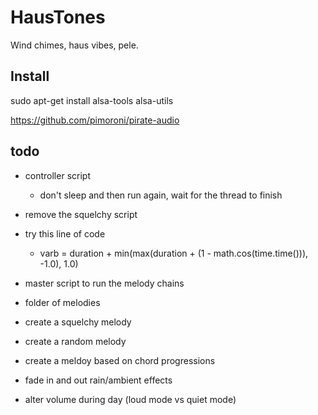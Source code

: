 # HausTones

Wind chimes, haus vibes, pele.

## Install
sudo apt-get install alsa-tools alsa-utils

https://github.com/pimoroni/pirate-audio

## todo

- controller script
	- don't sleep and then run again, wait for the thread to finish
- remove the squelchy script
- try this line of code
	- varb = duration + min(max(duration + (1 - math.cos(time.time())), -1.0), 1.0)

- master script to run the melody chains
- folder of melodies
- create a squelchy melody
- create a random melody
- create a meldoy based on chord progressions

- fade in and out rain/ambient effects
- alter volume during day (loud mode vs quiet mode)
